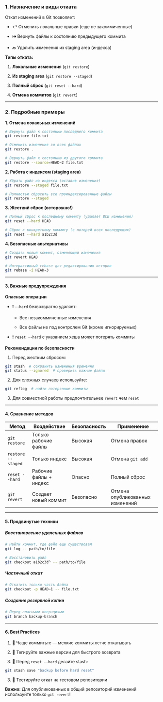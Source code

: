 ### 1. Назначение и виды отката

Откат изменений в Git позволяет:

- ↩️ Отменить локальные правки (еще не закоммиченные)

- ⏮️ Вернуть файлы к состоянию предыдущего коммита

- 🔙 Удалить изменения из staging area (индекса)

**Типы отката:**

1. **Локальные изменения** (`git restore`)

2. **Из staging area** (`git restore --staged`)

3. **Полный сброс** (`git reset --hard`)

4. **Отмена коммитов** (`git revert`)

---
### 2. Подробные примеры

 **1. Отмена локальных изменений**  
```bash
# Вернуть файл к состоянию последнего коммита
git restore file.txt

# Отменить изменения во всех файлах
git restore .

# Вернуть файл к состоянию из другого коммита
git restore --source=HEAD~2 file.txt
```

 **2. Работа с индексом (staging area)** 
```bash
# Убрать файл из индекса (оставив изменения)
git restore --staged file.txt

# Полностью сбросить все проиндексированные файлы
git restore --staged
```

**3. Жесткий сброс (осторожно!)**
```bash
# Полный сброс к последнему коммиту (удаляет ВСЕ изменения)
git reset --hard HEAD

# Сброс к конкретному коммиту (с потерей всех последующих)
git reset --hard a1b2c3d
```

**4. Безопасные альтернативы**
```bash
# Создать новый коммит, отменяющий изменения
git revert HEAD

# Интерактивный rebase для редактирования истории
git rebase -i HEAD~3
```

---
#### **3. Важные предупреждения**

 **Опасные операции**

- ❗ `--hard` безвозвратно удаляет:
    
    - Все незакоммиченные изменения
    
    - Все файлы не под контролем Git (кроме игнорируемых)
    
- ❗ `reset --hard` с указанием хеша может потерять коммиты

**Рекомендации по безопасности**

1. Перед жестким сбросом:
```bash
git stash  # сохранить изменения временно
git status --ignored  # проверить важные файлы
```
2. Для сложных случаев используйте:
```bash
git reflog  # найти потерянные коммиты
```
3. Для совместной работы предпочтительнее `revert` чем `reset`

---
#### **4. Сравнение методов**

| Метод              | Воздействие            | Безопасность | Применение                      |
| ------------------ | ---------------------- | ------------ | ------------------------------- |
| `git restore`      | Только рабочие файлы   | Высокая      | Отмена правок                   |
| `restore --staged` | Только индекс          | Высокая      | Отмена `git add`                |
| `reset --hard`     | Рабочие файлы + индекс | Опасно       | Полный сброс                    |
| `git revert`       | Создает новый коммит   | Безопасно    | Отмена опубликованных изменений |

---
#### **5. Продвинутые техники**

##### **Восстановление удаленных файлов**
```bash
# Найти коммит, где файл еще существовал
git log -- path/to/file

# Восстановить файл
git checkout a1b2c3d^ -- path/to/file
```
##### **Частичный откат**
```bash
# Откатить только часть файла
git checkout -p HEAD~1 -- file.txt
```
##### **Создание резервной копии**
```bash
# Перед опасными операциями
git branch backup-branch
```

---
#### **6. Best Practices**

1. 🔄 Чаще коммитьте — мелкие коммиты легче откатывать

2. 📌 Тегируйте важные версии для быстрого возврата

3. 💾 Перед `reset --hard` делайте stash:
```bash
git stash save "backup before hard reset"
```
3. 🧪 Тестируйте откат на тестовом репозитории

**Важно**: Для опубликованных в общий репозиторий изменений используйте только `git revert`!